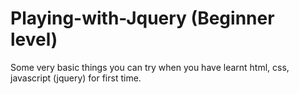 # Playing-with-Jquery (Beginner level) 
Some very basic things you can try when you have learnt html, css, javascript (jquery) for first time.
